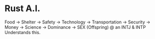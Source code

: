 # Rust A.I.
Food -> Shelter -> Safety -> Technology -> Transportation -> Security -> Money -> Science -> Dominance -> SEX (Offspring)  @ an INTJ &amp; INTP Understands this.
